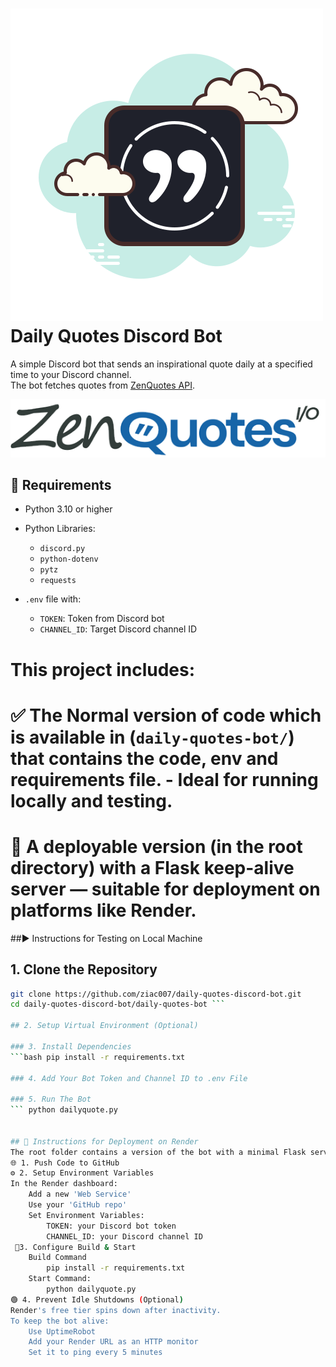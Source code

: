 # ![logo](images/logo.png) Daily Quotes Discord Bot

A simple Discord bot that sends an inspirational quote daily at a specified time to your Discord channel.  
The bot fetches quotes from [ZenQuotes API](https://zenquotes.io/).
<p align="center">
  <img src="images/zenquoteslogo.png"/>
</p>

## 🔧 Requirements

- Python 3.10 or higher
- Python Libraries:
    - `discord.py`
    - `python-dotenv`
    - `pytz`
    - `requests`

- `.env` file with:
  - `TOKEN`: Token from Discord bot
  - `CHANNEL_ID`: Target Discord channel ID


# This project includes:

# ✅ The **Normal version** of code which is available in (`daily-quotes-bot/`) that contains the code, env and requirements file. - Ideal for running locally and testing.

# 🚀 A **deployable version** (in the root directory) with a Flask keep-alive server — suitable for deployment on platforms like **Render**.

##▶️ Instructions for Testing on Local Machine
## 1. Clone the Repository
```bash
git clone https://github.com/ziac007/daily-quotes-discord-bot.git
cd daily-quotes-discord-bot/daily-quotes-bot ```

## 2. Setup Virtual Environment (Optional)

### 3. Install Dependencies 
```bash pip install -r requirements.txt

### 4. Add Your Bot Token and Channel ID to .env File

### 5. Run The Bot
``` python dailyquote.py


## 🚀 Instructions for Deployment on Render
The root folder contains a version of the bot with a minimal Flask server to keep the app alive on free Render instances.
🌐 1. Push Code to GitHub
⚙️ 2. Setup Environment Variables
In the Render dashboard:
    Add a new 'Web Service'
    Use your 'GitHub repo'
    Set Environment Variables:
        TOKEN: your Discord bot token
        CHANNEL_ID: your Discord channel ID
 🔧3. Configure Build & Start
    Build Command
        pip install -r requirements.txt
    Start Command:
        python dailyquote.py
🟢 4. Prevent Idle Shutdowns (Optional)
Render's free tier spins down after inactivity.
To keep the bot alive: 
    Use UptimeRobot
    Add your Render URL as an HTTP monitor
    Set it to ping every 5 minutes
